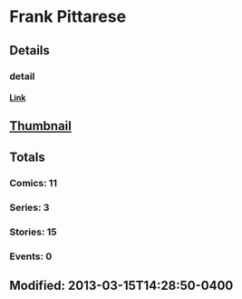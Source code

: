 # Frank  Pittarese 
## Details
### detail
#### [Link](http://marvel.com/comics/creators/3606/frank_pittarese?utm_campaign=apiRef&utm_source=225578a89fc76f3d20fbffda5d17a88d)
## [Thumbnail](http://i.annihil.us/u/prod/marvel/i/mg/b/40/image_not_available.jpg)
## Totals
### Comics: 11
### Series: 3
### Stories: 15
### Events: 0
## Modified: 2013-03-15T14:28:50-0400